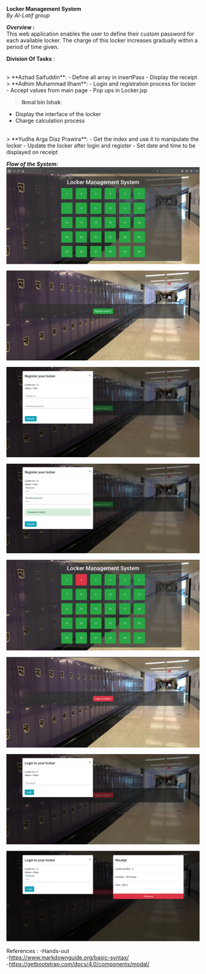 **Locker Management System**
<br>
*By Al-Latif group*
<br>

***Overview  :*** <br>
	This web application enables the user to define their custom password for each available locker. The charge of this locker increases gradually within a period of time given. 


 **Division Of Tasks** : <br>
 
 <br>
> **Azhad Saifuddin**:
- Define all array in insertPass
- Display the receipt

<br>
> **Adhim Muhammad Ilham**:
- Login and registration process for locker
- Accept values from main page
- Pop ups in Locker.jsp


> **Ikmal bin Ishak**:  
- Display the interface of the locker
- Charge calculation process 

<br>
> **Yudha Arga Diaz Prawira**:
	- Get the index and use it to manipulate the locker
	- Update the locker after login and register
	- Set date and time to be displayed on receipt


***Flow of the System:***
<br> 
![First page](images/index.png "First page")

![Registration UI!](images/registration-UI.png "Registration UI")

![Registration UI!](images/regist-UI.png "Registration UI")

![Registration UI!](images/regist-UI2.png "Registration UI")

![Update index!](images/Updated_index.png "Philadelphia's Magic Gardens")

![Update index!](images/updated-login.png "Update index")

![Insert password!](images/updated-login-insertPass.png "Insert password")

![Receipt!](images/receipt.png "Receipt") 



References : 
	-Hands-out <br>
	-https://www.markdownguide.org/basic-syntax/<br>
	-https://getbootstrap.com/docs/4.0/components/modal/
	
	


